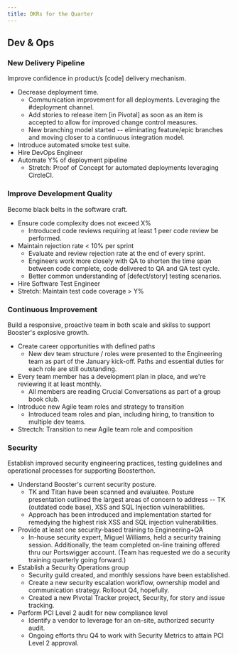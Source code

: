 ```yaml
---
title: OKRs for the Quarter
---
```


## Dev & Ops

### New Delivery Pipeline

Improve confidence in product/s [code] delivery mechanism.

- Decrease deployment time.
  - Communication improvement for all deployments. Leveraging the #deployment channel.
  - Add stories to release item [in Pivotal] as soon as an item is accepted to allow for improved change control measures.
  - New branching model started -- eliminating feature/epic branches and moving closer to a continuous integration model.
- Introduce automated smoke test suite.
- Hire DevOps Engineer
- Automate Y% of deployment pipeline
  - Stretch: Proof of Concept for automated deployments leveraging CircleCI.

### Improve Development Quality

Become black belts in the software craft.

- Ensure code complexity does not exceed X%
  - Introduced code reviews requiring at least 1 peer code review be performed.
- Maintain rejection rate < 10% per sprint
  - Evaluate and review rejection rate at the end of every sprint.
  - Engineers work more closely with QA to shorten the time span between code complete, code delivered to QA and QA test cycle.
  - Better common understanding of [defect/story] testing scenarios.
- Hire Software Test Engineer
- Stretch: Maintain test code coverage > Y%

### Continuous Improvement

Build a responsive, proactive team in both scale and skilss to support Booster's explosive growth.

- Create career opportunities with defined paths
  - New dev team structure / roles were presented to the Engineering team as part of the January kick-off. Paths and essential duties for each role are still outstanding.
- Every team member has a development plan in place, and we're reviewing it at least monthly.
  - All members are reading Crucial Conversations as part of a group book club.
- Introduce new Agile team roles and strategy to transition
  - Introduced team roles and plan, including hiring, to transition to multiple dev teams.
- Strectch: Transition to new Agile team role and composition

### Security

Establish improved security engineering practices, testing guidelines and operational processes for supporting Boosterthon.

- Understand Booster's current security posture.
  - TK and Titan have been scanned and evaluatee. Posture presentation outlined the largest areas of concern to address -- TK (outdated code base), XSS and SQL Injection vulnerabilities.
  - Approach has been introduced and implementation started for remedying the highest risk XSS and SQL injection vulnerabilities.
- Provide at least one security-based training to Engineering+QA
  - In-house security expert, Miguel Williams, held a security training session. Additionally, the team completed on-line training offered thru our Portswigger account. (Team has requested we do a security training quarterly going forward.)
- Establish a Security Operations group
  - Security guild created, and monthly sessions have been established.
  - Create a new security escalation workflow, ownership model and communication strategy. Rolloout Q4, hopefully.
  - Created a new Pivotal Tracker project, Security, for story and issue tracking.
- Perform PCI Level 2 audit for new compliance level
  - Identify a vendor to leverage for an on-site, authorized security audit.
  - Ongoing efforts thru Q4 to work with Security Metrics to attain PCI Level 2 approval.
